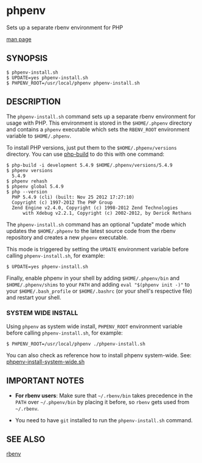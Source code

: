# phpenv

Sets up a separate rbenv environment for PHP

[man page](https://github.com/CHH/phpenv/blob/master/man/phpenv-install.1.ronn)


## SYNOPSIS

    $ phpenv-install.sh
    $ UPDATE=yes phpenv-install.sh
    $ PHPENV_ROOT=/usr/local/phpenv phpenv-install.sh

## DESCRIPTION

The `phpenv-install.sh` command sets up a separate rbenv 
environment for usage with PHP. This environment is 
stored in the `$HOME/.phpenv` directory and contains
a `phpenv` executable which sets the `RBENV_ROOT` 
environment variable to `$HOME/.phpenv`.

To install PHP versions, just put them to the `$HOME/.phpenv/versions`
directory. You can use [php-build](http://github.com/chh/php-build)
to do this with one command:

    $ php-build -i development 5.4.9 $HOME/.phpenv/versions/5.4.9
    $ phpenv versions
      5.4.9
    $ phpenv rehash
    $ phpenv global 5.4.9
    $ php --version
      PHP 5.4.9 (cli) (built: Nov 25 2012 17:27:10) 
      Copyright (c) 1997-2012 The PHP Group
      Zend Engine v2.4.0, Copyright (c) 1998-2012 Zend Technologies
          with Xdebug v2.2.1, Copyright (c) 2002-2012, by Derick Rethans

The `phpenv-install.sh` command has an optional 
"update" mode which updates the `$HOME/.phpenv` to 
the latest source code from the rbenv repository 
and creates a new `phpenv` executable.

This mode is triggered by setting the 
`UPDATE` environment variable before 
calling `phpenv-install.sh`, for example:

    $ UPDATE=yes phpenv-install.sh

Finally, enable phpenv in your shell by adding `$HOME/.phpenv/bin` and
`$HOME/.phpenv/shims` to your `PATH` and adding `eval "$(phpenv init -)"`
to your `$HOME/.bash_profile` or `$HOME/.bashrc` (or your shell's 
respective file) and restart your shell.

### SYSTEM WIDE INSTALL

Using `phpenv` as system wide install,
`PHPENV_ROOT` environment variable before
calling `phpenv-install.sh`, for example:

    $ PHPENV_ROOT=/usr/local/phpenv ./phpenv-install.sh

You can also check as reference how to install phpenv system-wide.
See: [phpenv-install-system-wide.sh](https://gist.github.com/banyan/4715950)


## IMPORTANT NOTES

- **For rbenv users**: Make sure that `~/.rbenv/bin` takes precedence
  in the `PATH` over `~/.phpenv/bin` by placing it before, so `rbenv` gets
  used from `~/.rbenv`.

-  You need to have `git` installed to run the `phpenv-install.sh` command.

## SEE ALSO

[rbenv](http://github.com/sstephenson/rbenv)


[SYNOPSIS]: #SYNOPSIS "SYNOPSIS"
[DESCRIPTION]: #DESCRIPTION "DESCRIPTION"
[IMPORTANT NOTES]: #IMPORTANT-NOTES "IMPORTANT NOTES"
[LICENSE]: #LICENSE "LICENSE"
[SEE ALSO]: #SEE-ALSO "SEE ALSO"

